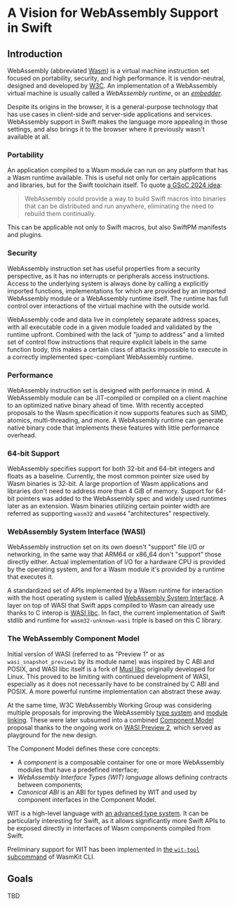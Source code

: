 # A Vision for WebAssembly Support in Swift

## Introduction

WebAssembly (abbreviated [Wasm](https://webassembly.github.io/spec/core/intro/introduction.html#wasm)) is a virtual 
machine instruction set focused on portability, security, and high performance. It is vendor-neutral, designed and
developed by [W3C](https://w3.org). An implementation of a WebAssembly virtual machine is usually called a
*WebAssembly runtime*, or an [*embedder*](https://webassembly.github.io/spec/core/intro/overview.html#embedder).

Despite its origins in the browser, it is a general-purpose technology that has use cases in client-side and
server-side applications and services. WebAssembly support in Swift makes the language more appealing in those settings,
and also brings it to the browser where it previously wasn't available at all.

### Portability

An application compiled to a Wasm module can run on any platform that has a Wasm runtime available. This is useful not
only for certain applications and libraries, but for the Swift toolchain itself. To quote
[a GSoC 2024 idea](https://www.swift.org/gsoc2024/#building-swift-macros-with-webassembly):

> WebAssembly could provide a way to build Swift macros into binaries that can be distributed and run anywhere,
> eliminating the need to rebuild them continually.

This can be applicable not only to Swift macros, but also SwiftPM manifests and plugins.

### Security

WebAssembly instruction set has useful properties from a security perspective, as it has
no interrupts or peripherals access instructions. Access to the underlying system is always done by calling a
explicitly imported functions, implementations for which are provided by an imported WebAssembly module or a WebAssembly
runtime itself. The runtime has full control over interactions of the virtual machine with the outside world.

WebAssembly code and data live in completely separate address spaces, with all executable code in a given module loaded
and validated by the runtime upfront. Combined with the lack of "jump to address" and a limited set of control flow
instructions that require explicit labels in the same function body, this makes a certain class of attacks impossible to
execute in a correctly implemented spec-compliant WebAssembly runtime.

### Performance

WebAssembly instruction set is designed with performance in mind. A WebAssembly module can be JIT-compiled or
compiled on a client machine to an optimized native binary ahead of time. With recently accepted proposals to the Wasm
specification it now supports features such as SIMD, atomics, multi-threading, and more. A WebAssembly runtime can
generate native binary code that implements these features with little performance overhead.

### 64-bit Support

WebAssembly specifies support for both 32-bit and 64-bit integers and floats as a baseline. Currently, the most common
pointer size used by Wasm binaries is 32-bit. A large proportion of Wasm applications and libraries don't need to
address more than 4 GiB of memory. Support for 64-bit pointers was added to the WebAssembly spec and widely used
runtimes later as an extension. Wasm binaries utilizing certain pointer width are referred as supporting `wasm32`
and `wasm64` "architectures" respectively.

### WebAssembly System Interface (WASI)

WebAssembly instruction set on its own doesn't "support" file I/O or networking, in the same way that ARM64 or x86_64
don't "support" those directly either. Actual implementation of I/O for a hardware CPU is provided by the operating
system, and for a Wasm module it's provided by a runtime that executes it.

A standardized set of APIs implemented by a Wasm runtime for interaction with the host operating system is called
[WebAssembly System Interface](https://wasi.dev). A layer on top of WASI that Swift apps compiled to Wasm can already
use thanks to C interop is [WASI libc](https://github.com/WebAssembly/wasi-libc). In fact, the current implementation of
Swift stdlib and runtime for `wasm32-unknown-wasi` triple is based on this C library.

### The WebAssembly Component Model

Initial version of WASI (referred to as "Preview 1" or as `wasi_snapshot_preview1` by its module name) was
inspired by C ABI and POSIX, and WASI libc itself is a fork of [Musl libc](http://musl.libc.org) originally developed for
Linux. This proved to be limiting with continued development of WASI, especially as it does not necessarily have to
be constrained by C ABI and POSIX. A more powerful runtime implementation can abstract these away.

At the same time, W3C WebAssembly Working Group was considering multiple proposals for improving the WebAssembly [type
system](https://github.com/webassembly/interface-types) and
[module linking](https://github.com/webassembly/module-linking). These were later subsumed into a combined
[Component Model](https://component-model.bytecodealliance.org) proposal thanks to the ongoing work on
[WASI Preview 2](https://github.com/WebAssembly/WASI/blob/main/preview2/README.md), which served as playground for
the new design.

The Component Model defines these core concepts:

- A *component* is a composable container for one or more WebAssembly modules that have a predefined interface;
- *WebAssembly Interface Types (WIT) language* allows defining contracts between components;
- *Canonical ABI* is an ABI for types defined by WIT and used by component interfaces in the Component Model.

WIT is a high-level language with
[an advanced type system](https://component-model.bytecodealliance.org/design/wit.html#built-in-types). It can be
particularly interesting for Swift, as it allows significantly more Swift APIs to be exposed directly in interfaces of
Wasm components compiled from Swift.

Preliminary support for WIT has been implemented in
[the `wit-tool` subcommand](https://github.com/swiftwasm/WasmKit/blob/0.0.3/Sources/WITTool/WITTool.swift) of WasmKit
CLI.

## Goals

TBD
